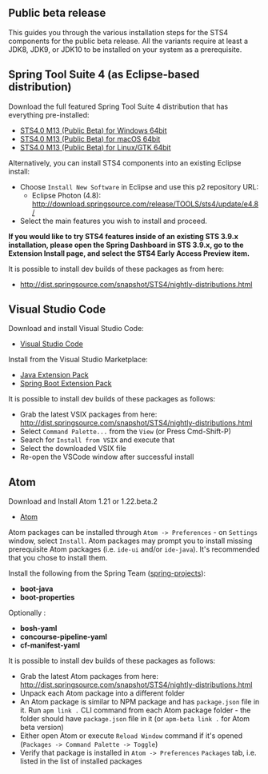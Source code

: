 ## Public beta release

This guides you through the various installation steps for the STS4 components for the public beta release. All the variants require at least a JDK8, JDK9, or JDK10 to be installed on your system as a prerequisite.

## Spring Tool Suite 4 (as Eclipse-based distribution)

Download the full featured Spring Tool Suite 4 distribution that has everything pre-installed:

* [STS4.0 M13 (Public Beta) for Windows 64bit](http://download.springsource.com/milestone/STS4/4.0.0.M13/dist/e4.8/spring-tool-suite-4-4.0.0.M13-e4.8.0-win32.win32.x86_64.zip)
* [STS4.0 M13 (Public Beta) for macOS 64bit](http://download.springsource.com/milestone/STS4/4.0.0.M13/dist/e4.8/spring-tool-suite-4-4.0.0.M13-e4.8.0-macosx.cocoa.x86_64.dmg)
* [STS4.0 M13 (Public Beta) for Linux/GTK 64bit](http://download.springsource.com/milestone/STS4/4.0.0.M13/dist/e4.8/spring-tool-suite-4-4.0.0.M13-e4.8.0-linux.gtk.x86_64.tar.gz)

Alternatively, you can install STS4 components into an existing Eclipse install:

* Choose `Install New Software` in Eclipse and use this p2 repository URL:
  * Eclipse Photon (4.8): http://download.springsource.com/release/TOOLS/sts4/update/e4.8/
* Select the main features you wish to install and proceed.

**If you would like to try STS4 features inside of an existing STS 3.9.x installation, please open the
Spring Dashboard in STS 3.9.x, go to the Extension Install page, and select the STS4 Early Access Preview item.**

It is possible to install dev builds of these packages as from here:
* http://dist.springsource.com/snapshot/STS4/nightly-distributions.html

## Visual Studio Code

Download and install Visual Studio Code:

* [Visual Studio Code](https://code.visualstudio.com/)

Install from the Visual Studio Marketplace:
* [Java Extension Pack](https://marketplace.visualstudio.com/items?itemName=vscjava.vscode-java-pack)
* [Spring Boot Extension Pack](https://marketplace.visualstudio.com/items?itemName=Pivotal.vscode-boot-dev-pack)

It is possible to install dev builds of these packages as follows:
* Grab the latest VSIX packages from here: http://dist.springsource.com/snapshot/STS4/nightly-distributions.html
* Select `Command Palette...` from the `View` (or Press Cmd-Shift-P)
* Search for `Install from VSIX` and execute that
* Select the downloaded VSIX file
* Re-open the VSCode window after successful install

## Atom

Download and Install Atom 1.21 or 1.22.beta.2
* [Atom](http://atom.io)

Atom packages can be installed through `Atom -> Preferences` - on `Settings` window, select `Install`. Atom packages may prompt you to install missing prerequisite Atom packages (i.e. `ide-ui` and/or `ide-java`). It's recommended that you chose to install them.

Install the following from the Spring Team ([spring-projects](https://github.com/spring-projects)):
- **boot-java**
- **boot-properties**

Optionally :
- **bosh-yaml**
- **concourse-pipeline-yaml**
- **cf-manifest-yaml**

It is possible to install dev builds of these packages as follows:
* Grab the latest Atom packages from here: http://dist.springsource.com/snapshot/STS4/nightly-distributions.html
* Unpack each Atom package into a different folder
* An Atom package is similar to NPM package and has `package.json` file in it. Run `apm link .` CLI command from each Atom package folder - the folder should have `package.json` file in it (or `apm-beta link .` for Atom beta version)
* Either open Atom or execute `Reload Window` command if it's opened (`Packages -> Command Palette -> Toggle`)
* Verify that package is installed in `Atom -> Preferences` `Packages` tab, i.e. listed in the list of installed packages
